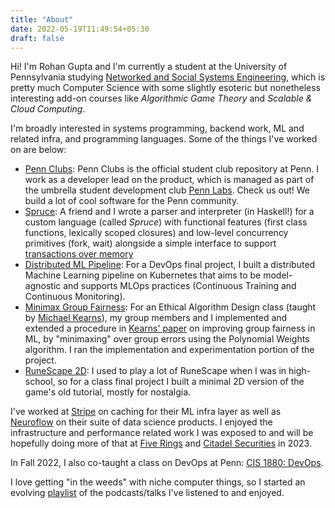 ```yaml
---
title: "About"
date: 2022-05-19T11:49:54+05:30
draft: false
---
```


<!--- markdown auto fill mode ---> 

Hi! I'm Rohan Gupta and I'm currently a student at the University of
Pennsylvania studying [Networked and Social Systems
Engineering](https://www.nets.upenn.edu/), which is pretty much Computer Science
with some slightly esoteric but nonetheless interesting add-on courses like *Algorithmic Game Theory* and
*Scalable & Cloud Computing*. 

I'm broadly interested in systems programming, backend work, ML and related
infra, and programming languages. Some of the things I've worked on are below: 

- [Penn Clubs](https://pennclubs.com): Penn Clubs is the official student club
  repository at Penn. I work as a developer lead on the product, which is managed as part of the umbrella student development club [Penn Labs](https://pennlabs.org). Check us out! We build a lot of cool software for the Penn community.
- [Spruce](https://github.com/jaredasch/Spruce): A friend and I wrote a parser
  and interpreter (in Haskell!) for a custom language (called *Spruce*) with functional
  features (first class functions, lexically scoped closures) and low-level
  concurrency primitives (fork, wait) alongside a simple interface to support
  [transactions over memory](https://hackage.haskell.org/package/stm)
- [Distributed ML Pipeline](https://github.com/rohangpta/dist-ml-pipeline): For
  a DevOps final project, I built a distributed Machine Learning pipeline on
  Kubernetes that aims to be model-agnostic and supports MLOps practices (Continuous Training and Continuous Monitoring).
- [Minimax Group Fairness](https://github.com/rohangpta/523-final-project): For an Ethical Algorithm Design class (taught by [Michael Kearns](https://www.cis.upenn.edu/~mkearns/)), my group members and I implemented and extended a procedure in [Kearns' paper](https://arxiv.org/abs/2011.03108) on improving group fairness in ML, by "minimaxing" over group errors using the Polynomial Weights algorithm. I ran the implementation and experimentation portion of the project.
- [RuneScape 2D](https://github.com/rohangpta/runescape-2d): I used to play a lot of RuneScape when I was in high-school, so for a class final project I built a minimal 2D version of the game's old tutorial, mostly for nostalgia.

I've worked at [Stripe](https://stripe.com) on caching for their ML infra layer
as well as [Neuroflow](https://www.neuroflow.com/) on their suite of data
science products. I enjoyed the infrastructure and performance related work I
was exposed to and will be hopefully doing more of that at [Five
Rings](https://fiverings.com/) and [Citadel
Securities](https://www.citadelsecurities.com/) in 2023.

In Fall 2022, I also co-taught a class on DevOps at Penn: [CIS 1880: DevOps](https://cis1880.org/). 

I love getting "in the weeds" with niche computer things, so I started an evolving [playlist](https://www.youtube.com/playlist?list=PLazCpc92HNpzdZsK-4_AKbn5GoAfjbycq) of the podcasts/talks I've listened to and enjoyed.
